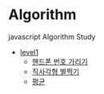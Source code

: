 # Algorithm
javascript Algorithm Study

- [level1](https://github.com/kimnamsun/Algorithm/tree/master/level1)
  - [핸드폰 번호 가리기](https://github.com/kimnamsun/Algorithm/blob/master/level1/%ED%95%B8%EB%93%9C%ED%8F%B0%20%EB%B2%88%ED%98%B8%20%EA%B0%80%EB%A6%AC%EA%B8%B0.js)
  - [직사각형 별찍기](https://github.com/kimnamsun/Algorithm/blob/master/level1/%EC%A7%81%EC%82%AC%EA%B0%81%ED%98%95%20%EB%B3%84%EC%B0%8D%EA%B8%B0.js)
  - [평균 ](https://github.com/kimnamsun/Algorithm/blob/master/level1/%ED%8F%89%EA%B7%A0%20%EA%B5%AC%ED%95%98%EA%B8%B0.js)
